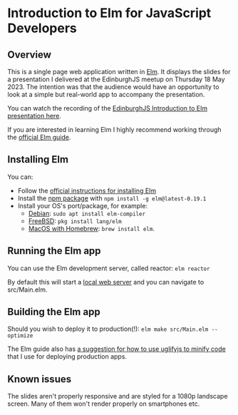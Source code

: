# Introduction to Elm for JavaScript Developers

## Overview

This is a single page web application written in [Elm](https://elm-lang.org).  It displays the slides for a presentation I delivered at the EdinburghJS meetup on Thursday 18 May 2023.  The intention was that the audience would have an opportunity to look at a simple but real-world app to accompany the presentation.

You can watch the recording of the [EdinburghJS Introduction to Elm presentation here](https://www.youtube.com/live/W_5b2QU8ZQk?feature=share&t=2820).

If you are interested in learning Elm I highly recommend working through the [official Elm guide](https://guide.elm-lang.org/).

## Installing Elm

You can:
- Follow the [official instructions for installing Elm](https://guide.elm-lang.org/install/elm.html)
- Install the [npm package](https://www.npmjs.com/package/elm) with `npm install -g elm@latest-0.19.1`
- Install your OS's port/package, for example:
  - [Debian](https://packages.debian.org/bookworm/elm-compiler): `sudo apt install elm-compiler`
  - [FreeBSD](https://www.freshports.org/lang/elm/): `pkg install lang/elm`
  - [MacOS with Homebrew](https://formulae.brew.sh/formula/elm): `brew install elm`.

## Running the Elm app

You can use the Elm development server, called reactor:
`elm reactor`

By default this will start a [local web server](http://localhost:8000/src/Main.elm) and you can navigate to src/Main.elm.

## Building the Elm app

Should you wish to deploy it to production(!):
`elm make src/Main.elm --optimize`

The Elm guide also has [a suggestion for how to use uglifyjs to minify code](https://guide.elm-lang.org/optimization/asset_size.html) that I use for deploying production apps.

## Known issues

The slides aren't properly responsive and are styled for a 1080p landscape screen. Many of them won't render properly on smartphones etc.
